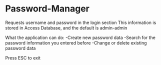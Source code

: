 # Password-Manager

Requests username and password in the login section
This information is stored in Access Database, and the default is admin-admin

What the application can do:
-Create new password data
-Search for the password information you entered before
-Change or delete existing password data

Press ESC to exit

